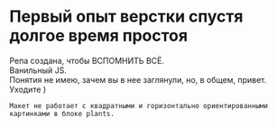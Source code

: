 # Первый опыт верстки спустя долгое время простоя
Репа создана, чтобы ВСПОМНИТЬ ВСЁ.  
Ванильный JS.  
Понятия не имею, зачем вы в нее заглянули, но, в общем, привет.  
Уходите )
  
    
    Макет не работает с квадратными и горизонтально ориентированными картинками в блоке plants.